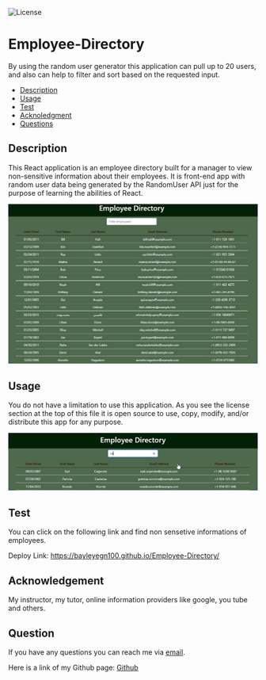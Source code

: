 ![License](https://img.shields.io/badge/license-MIT-green.svg)

# Employee-Directory
By using the random user generator this application can pull up to 20 users, and also can help to filter and sort based on the requested input.

  * [Description](#description)
  * [Usage](#usage)
  * [Test](#test)
  * [Acknoledgment](#acknoledgment)
  * [Questions](#questions)

## Description
 
   This React application is an employee directory built for a manager to view non-sensitive information about their employees. It is front-end app with random user data being generated by the RandomUser API just for the purpose of learning the abilities of React.
    
  ![List of Employees](public/EmployeeDir.jpg)

## Usage 

You do not have a limitation to use this application. As you see the license section at the top of this file it is open source to use, copy, modify, and/or distribute this app for any purpose. 

![Search page](public/Search.jpg)
  
## Test
  You can click on the following link and find non sensetive informations of employees.

  Deploy Link: https://bayleyegn100.github.io/Employee-Directory/
  
## Acknowledgement

My instructor, my tutor, online information providers like google, you tube and others.

## Question

If you have any questions you can reach me via [email](mailto:bayleyegn100@gmail.com).

Here is a link of my Github page: [Github](https://github.com/bayleyegn100)
